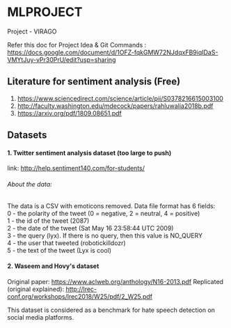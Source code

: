 # MLPROJECT
Project - VIRAGO

Refer this doc for Project Idea & Git Commands : https://docs.google.com/document/d/1OFZ-fqkGMW72NJdqxFB9iqIDaS-VMYtJuy-vPr30PrU/edit?usp=sharing

## Literature for sentiment analysis (Free)
1. https://www.sciencedirect.com/science/article/pii/S0378216615003100
2. http://faculty.washington.edu/mdecock/papers/rahluwalia2018b.pdf
3. https://arxiv.org/pdf/1809.08651.pdf

## Datasets 

#### 1. Twitter sentiment analysis dataset (too large to push)
link: http://help.sentiment140.com/for-students/
###### About the data:
The data is a CSV with emoticons removed. Data file format has 6 fields: <br />
0 - the polarity of the tweet (0 = negative, 2 = neutral, 4 = positive) <br />
1 - the id of the tweet (2087) <br />
2 - the date of the tweet (Sat May 16 23:58:44 UTC 2009) <br />
3 - the query (lyx). If there is no query, then this value is NO_QUERY <br />
4 - the user that tweeted (robotickilldozr) <br />
5 - the text of the tweet (Lyx is cool) <br />

#### 2. Waseem and Hovy's dataset
 Original paper: https://www.aclweb.org/anthology/N16-2013.pdf
 Replicated (original explained): http://lrec-conf.org/workshops/lrec2018/W25/pdf/2_W25.pdf
 
 This dataset is considered as a benchmark for hate speech detection on social media platforms.

